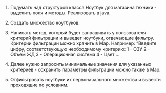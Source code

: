 1) Подумать над структурой класса Ноутбук для магазина техники - выделить поля и методы. Реализовать в java.

2) Создать множество ноутбуков.

3) Написать метод, который будет запрашивать у пользователя критерий фильтрации и выведет ноутбуки, отвечающие фильтру.
    Критерии фильтрации можно хранить в Map.
    Например: “Введите цифру, соответствующую необходимому критерию:
        1 - ОЗУ
        2 - Объем ЖД
        3 - Операционная система
        4 - Цвет …

4) Далее нужно запросить минимальные значения для указанных критериев - сохранить параметры фильтрации можно также в Map.

5) Отфильтровать ноутбуки их первоначального множества и вывести проходящие по условиям.